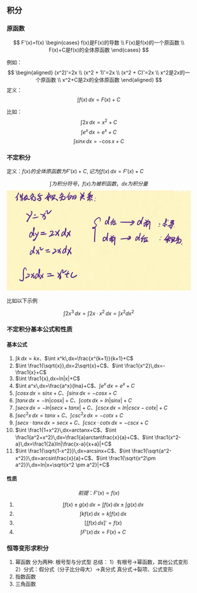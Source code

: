 ## 积分

### 原函数

$$ F'(x)=f(x) 
\begin{cases} 
f(x)是F(x)的导数
\\ F(x)是f(x)的一个原函数
\\ F(x)+C是f(x)的全体原函数
\end{cases} $$

例如：
$$
\begin{aligned}
(x^2)'=2x
\\ (x^2 + 1)'=2x
\\ (x^2 + C)'=2x
\\ x^2是2x的一个原函数
\\ x^2+C是2x的全体原函数
\end{aligned}
$$
定义：
$$\int f(x)\,dx=F(x)+C$$

比如：
$$\int 2x\,dx=x^2+C$$
$$\int e^x\,dx=e^x+C$$
$$\int sinx\,dx=-\cos x+C$$
### 不定积分

定义：$f(x)的全体原函数为F'(x)+C,记为 \int f(x)\,dx=F'(x)+C$

$$\int 为积分符号，f(x)为被积函数，dx为积分量$$
![upgit_20221013_1665652373.png](https://raw.githubusercontent.com/elfecho/upgit-pic/master/2022/10/upgit_20221013_1665652373.png)

比如以下示例

$$\int 2x^3\,dx=\int 2x·x^2\,dx=\int x^2 dx^2$$

### 不定积分基本公式和性质

#### 基本公式

1. $\int k\,dx=kx$、$\int x^k\,dx=\frac{x^{k+1}}{k+1}+C$
2. $\int \frac1{\sqrt{x}},dx=2\sqrt{x}+C$、$\int \frac1{x^2}\,dx=-\frac1{x}+C$
3. $\int \frac1{x},dx=ln|x|+C$
4. $\int a^x\,dx=\frac{a^x}{lna}+C$、$\int e^x\,dx=e^x+C$
5. $\int cosx\,dx=sinx+C$、$\int sinx\,dx=-cosx+C$
6. $\int tanx\,dx=-ln|cosx|+C$、$\int cotx\,dx=ln|sinx|+C$
7. $\int secx\,dx=-ln|secx+tanx|+C$、$\int cscx\,dx=ln|cscx-cotx|+C$
8. $\int sec^2x\,dx=tanx+C$、$\int csc^2x\,dx=-cotx+C$
9. $\int secx·tanx\,dx=secx+C$、$\int cscx·cotx\,dx=-cscx+C$
10. $\int \frac1{1+x^2}\,dx=arctanx+C$、$\int \frac1{a^2+x^2}\,dx=\frac1{a}arctan\frac{x}{a}+C$、$\int \frac1{x^2-a}\,dx=\frac1{2a}ln|\frac{x-a}{x+a}|+C$
11. $\int \frac1{\sqrt{1-x^2}}\,dx=arcsinx+C$、$\int \frac1{\sqrt{a^2-x^2}}\,dx=arcsin\frac{x}{a}+C$、$\int \frac1{\sqrt{x^2\pm a^2}}\,dx=ln|x+\sqrt{x^2 \pm a^2}|+C$

#### 性质

$$前提：F'(x)=f(x)$$
1. $$\int f(x) \pm g(x)\,dx=\int f(x)\,dx \pm \int g(x)\,dx$$
2. $$\int k f(x) \,dx=k\int f(x)\,dx$$
3. $$[\int f(x)\,dx]' = f(x)$$
4. $$\int F'(x)\,dx = F(x) + C$$
### 恒等变形求积分

1. 幂函数
分为两种: 根号型与分式型
总结：
1）有根号->幂函数，其他公式变形
2）分式：假分式（分子比分母大）->真分式
真分式->裂项、公式变形
2. 指数函数
3. 三角函数















